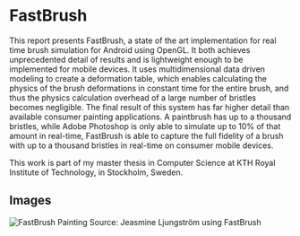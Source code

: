 # FastBrush

This report presents FastBrush, a state of the art implementation for real time brush simulation for Android using OpenGL. It both achieves unprecedented detail of results and is lightweight enough to be implemented for mobile devices. It uses multidimensional data driven modeling to create a deformation table, which enables calculating the physics of the brush deformations in constant time for the entire brush, and thus the physics calculation overhead of a large number of bristles becomes negligible. The final result of this system has far higher detail than available consumer painting applications. A paintbrush has up to a thousand bristles, while Adobe Photoshop is only able to simulate up to 10\% of that amount in real-time, FastBrush is able to capture the full fidelity of a brush with up to a thousand bristles in real-time on consumer mobile devices.

This work is part of my master thesis in Computer Science at KTH Royal Institute of Technology, in Stockholm, Sweden. 

## Images
![FastBrush Painting](http://i.imgur.com/1tkdxAY.png)
Source: Jeasmine Ljungström using FastBrush

